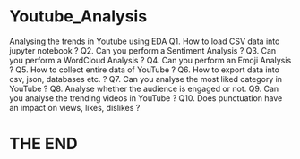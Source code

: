 # Youtube_Analysis

Analysing the trends in Youtube using EDA
Q1. How to load CSV data into jupyter notebook ?
Q2. Can you perform a Sentiment Analysis ?
Q3. Can you perform a WordCloud Analysis ?
Q4. Can you perform an Emoji Analysis ?
Q5. How to collect entire data of YouTube ?
Q6. How to export data into csv, json, databases etc. ?
Q7. Can you analyse the most liked category in YouTube ?
Q8. Analyse whether the audience is engaged or not. 
Q9. Can you analyse the trending videos in YouTube ?
Q10. Does punctuation have an impact on views, likes, dislikes ?

# THE END

